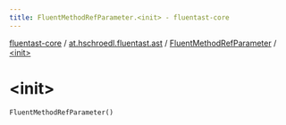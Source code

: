 ```yaml
---
title: FluentMethodRefParameter.<init> - fluentast-core
---
```


[fluentast-core](../../index.html) / [at.hschroedl.fluentast.ast](../index.html) / [FluentMethodRefParameter](index.html) / [&lt;init&gt;](.)

# &lt;init&gt;

`FluentMethodRefParameter()`